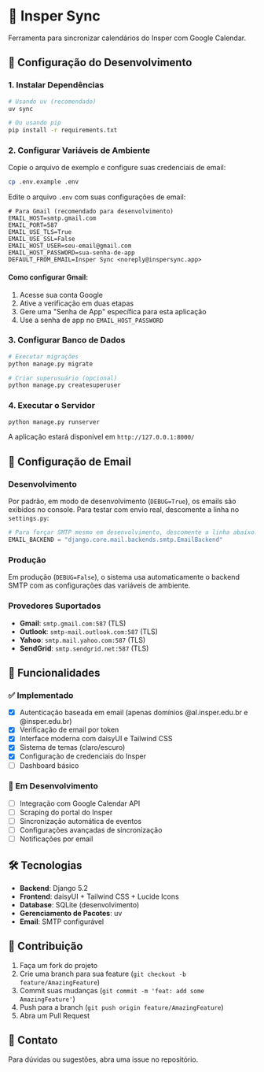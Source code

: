 # 📅 Insper Sync

Ferramenta para sincronizar calendários do Insper com Google Calendar.

## 🚀 Configuração do Desenvolvimento

### 1. Instalar Dependências

```bash
# Usando uv (recomendado)
uv sync

# Ou usando pip
pip install -r requirements.txt
```

### 2. Configurar Variáveis de Ambiente

Copie o arquivo de exemplo e configure suas credenciais de email:

```bash
cp .env.example .env
```

Edite o arquivo `.env` com suas configurações de email:

```env
# Para Gmail (recomendado para desenvolvimento)
EMAIL_HOST=smtp.gmail.com
EMAIL_PORT=587
EMAIL_USE_TLS=True
EMAIL_USE_SSL=False
EMAIL_HOST_USER=seu-email@gmail.com
EMAIL_HOST_PASSWORD=sua-senha-de-app
DEFAULT_FROM_EMAIL=Insper Sync <noreply@inspersync.app>
```

#### Como configurar Gmail:

1. Acesse sua conta Google
2. Ative a verificação em duas etapas
3. Gere uma "Senha de App" específica para esta aplicação
4. Use a senha de app no `EMAIL_HOST_PASSWORD`

### 3. Configurar Banco de Dados

```bash
# Executar migrações
python manage.py migrate

# Criar superusuário (opcional)
python manage.py createsuperuser
```

### 4. Executar o Servidor

```bash
python manage.py runserver
```

A aplicação estará disponível em `http://127.0.0.1:8000/`

## 📧 Configuração de Email

### Desenvolvimento

Por padrão, em modo de desenvolvimento (`DEBUG=True`), os emails são exibidos no console. Para testar com envio real, descomente a linha no `settings.py`:

```python
# Para forçar SMTP mesmo em desenvolvimento, descomente a linha abaixo:
EMAIL_BACKEND = "django.core.mail.backends.smtp.EmailBackend"
```

### Produção

Em produção (`DEBUG=False`), o sistema usa automaticamente o backend SMTP com as configurações das variáveis de ambiente.

### Provedores Suportados

- **Gmail**: `smtp.gmail.com:587` (TLS)
- **Outlook**: `smtp-mail.outlook.com:587` (TLS)
- **Yahoo**: `smtp.mail.yahoo.com:587` (TLS)
- **SendGrid**: `smtp.sendgrid.net:587` (TLS)


## 🔑 Funcionalidades

### ✅ Implementado

- [x] Autenticação baseada em email (apenas domínios @al.insper.edu.br e @insper.edu.br)
- [x] Verificação de email por token
- [x] Interface moderna com daisyUI e Tailwind CSS
- [x] Sistema de temas (claro/escuro)
- [x] Configuração de credenciais do Insper
- [ ] Dashboard básico

### 🚧 Em Desenvolvimento

- [ ] Integração com Google Calendar API
- [ ] Scraping do portal do Insper
- [ ] Sincronização automática de eventos
- [ ] Configurações avançadas de sincronização
- [ ] Notificações por email

## 🛠️ Tecnologias

- **Backend**: Django 5.2
- **Frontend**: daisyUI + Tailwind CSS + Lucide Icons
- **Database**: SQLite (desenvolvimento)
- **Gerenciamento de Pacotes**: uv
- **Email**: SMTP configurável


## 🤝 Contribuição

1. Faça um fork do projeto
2. Crie uma branch para sua feature (`git checkout -b feature/AmazingFeature`)
3. Commit suas mudanças (`git commit -m 'feat: add some AmazingFeature'`)
4. Push para a branch (`git push origin feature/AmazingFeature`)
5. Abra um Pull Request

## 📧 Contato

Para dúvidas ou sugestões, abra uma issue no repositório.